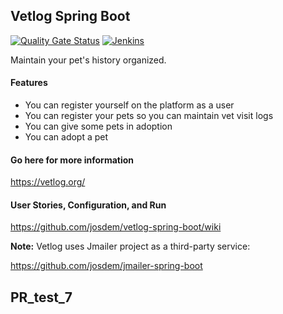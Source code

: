 Vetlog Spring Boot
---------------------------------------
[![Quality Gate Status](https://sonar.josdem.io/api/project_badges/measure?project=com.jos.dem.vetlog%3Avetlog-spring-boot&metric=alert_status)](https://sonar.josdem.io/dashboard?id=com.jos.dem.vetlog%3Avetlog-spring-boot)
[![Jenkins](https://ci.josdem.io/job/vetlog/badge/icon)](https://ci.josdem.io/job/vetlog/)

Maintain your pet's history organized.

#### Features

* You can register yourself on the platform as a user
* You can register your pets so you can maintain vet visit logs
* You can give some pets in adoption
* You can adopt a pet

#### Go here for more information

https://vetlog.org/

#### User Stories, Configuration, and Run

https://github.com/josdem/vetlog-spring-boot/wiki

**Note:** Vetlog uses Jmailer project as a third-party service:

https://github.com/josdem/jmailer-spring-boot

## PR_test_7
